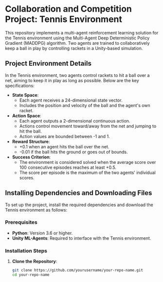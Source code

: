 # Collaboration and Competition Project: Tennis Environment

This repository implements a multi-agent reinforcement learning solution for the Tennis environment using the Multi-Agent Deep Deterministic Policy Gradient (MADDPG) algorithm. Two agents are trained to collaboratively keep a ball in play by controlling rackets in a Unity-based simulation.

## Project Environment Details

In the Tennis environment, two agents control rackets to hit a ball over a net, aiming to keep it in play as long as possible. Below are the key specifications:

- **State Space**: 
  - Each agent receives a 24-dimensional state vector.
  - Includes the position and velocity of the ball and the agent's own racket.
- **Action Space**: 
  - Each agent outputs a 2-dimensional continuous action.
  - Actions control movement toward/away from the net and jumping to hit the ball.
  - Action values are bounded between -1 and 1.
- **Reward Structure**: 
  - +0.1 when an agent hits the ball over the net.
  - -0.01 if the ball hits the ground or goes out of bounds.
- **Success Criterion**: 
  - The environment is considered solved when the average score over 100 consecutive episodes reaches at least +0.5.
  - The score per episode is the maximum of the two agents' individual scores.

## Installing Dependencies and Downloading Files

To set up the project, install the required dependencies and download the Tennis environment as follows:

### Prerequisites

- **Python**: Version 3.6 or higher.
- **Unity ML-Agents**: Required to interface with the Tennis environment.

### Installation Steps

1. **Clone the Repository**:
   ```bash
   git clone https://github.com/yourusername/your-repo-name.git
   cd your-repo-name
